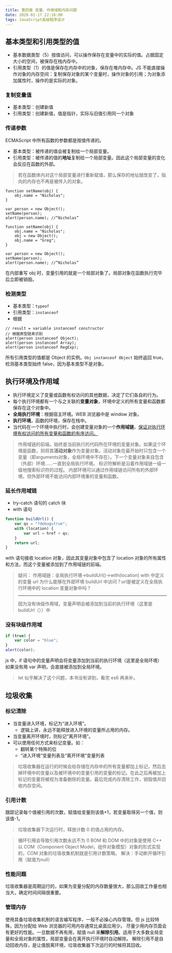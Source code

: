 ```yaml
---
title: 第四章 变量、作用域和内存问题
date: 2020-02-17 22:16:00
tags: JavaScript高级程序设计
---
```


## 基本类型和引用类型的值
* 基本数据类型（5）按值访问，可以操作保存在变量中的实际的值。占据固定大小的空间，被保存在栈内存中。
* 引用类型（1）的值是保存在内存中的对象，保存在堆内存中。JS 不能直接操作对象的内存空间：复制保存对象的某个变量时，操作对象的引用；为对象添加属性时，操作的是实际的对象。

### 复制变量值
* 基本类型：创建新值
* 引用类型：创建新值，值是指针，实际与旧值引用同一个对象

### 传递参数
ECMAScript 中所有函数的参数都是按值传递的。
* 基本类型：被传递的值会被复制给一个局部变量。
* 引用类型：被传递的值的**地址**复制给一个局部变量。因此这个局部变量的变化会反应在函数的外部。
> 若在函数体内对这个局部变量进行重新赋值，那么保存的地址就改变了，指向的内存也不再是被传入的对象。

``` JS
function setName(obj) {
    obj.name = "Nicholas";
}

var person = new Object();
setName(person);
alert(person.name); //“Nicholas”
```

``` JS
function setName(obj) {
    obj.name = "Nicholas";
    obj = new Object();
    obj.name = "Greg";
}

var person = new Object();
setName(person);
alert(person.name); //“Nicholas”
```
在内部重写 obj 时，变量引用的就是一个局部对象了。局部对象在函数执行完毕后立即被销毁。

### 检测类型
* 基本类型：`typeof`
* 引用类型：`instanceof`
* 根据
``` JS
// result = variable instanceof constructor
// 根据原型链来识别
alert(person instanceof Object);
alert(person instanceof Array);
alert(person instanceof RegExp);
```
所有引用类型的值都是 Object 的实例。`Obj instanceof Object` 始终返回 true，检测基本类型始终 false，因为基本类型不是对象。

## 执行环境及作用域
* 执行环境定义了变量或函数有权访问的其他数据，决定了它们各自的行为。
* 每个执行环境都有一个与之关联的**变量对象**，环境中定义的所有变量和函数都保存在这个对象中。
* **全局执行环境**：根据宿主环境。WEB 浏览器中是 window 对象。
* **执行环境**，函数的环境，保存在栈中。
* 当代码在一个环境中执行时，会创建变量对象的一个**作用域链**，<u>保证对执行环境有权访问的所有变量和函数的有序访问。</u>
> 作用域链的前端，始终是当前执行的代码所在环境的变量对象。如果这个环境是函数，则将其**活动对象**作为变量对象。活动对象在最开始时只包含一个变量（即arguments对象，全局环境中不存在）。下一个变量对象来自包含（外部）环境……一直到全局执行环境。
> 标识符解析是沿着作用域链一级一级地搜索标识符的过程。
> 内部环境可以通过作用域链访问所有的外部环境，但外部环境不能访问内部环境重的变量和函数。

### 延长作用域链
* try-catch 语句的 catch 块
* with 语句
``` js
function buildUrl() {
    var qs = "?debug=true";
    with (location) {
        var url = href + qs;
    }
    return url;
}
```
with 语句接收 location 对象，因此其变量对象中包含了 location 对象的所有属性和方法，而这个变量被添加到了作用域链的前端。
> 疑问：
> 作用域链：全局执行环境->buildUrl()->with(location)
> with 中定义的变量 url 为什么能够在外部环境 buildUrl 中访问？url是被定义在全局执行环境中的 location 变量对象中吗？
> ***
> 因为没有块级作用域，变量声明会被添加到当前的执行环境（这里是buildUrl（））中

### 没有块级作用域
```js
if (true) {
    var color = "blue";
}
alert(color);
```
js 中，if 语句中的变量声明会将变量添加到当前的执行环境（这里是全局环境）
如果没有用 var 声明，会直接被添加到全局环境。
> let 似乎解决了这个问题，本书没有讲到，看完 es6 再来补。

## 垃圾收集
### 标记清除
* 当变量进入环境，标记为“进入环境”。
    * 逻辑上讲，永远不能释放进入环境的变量所占用的内存。
* 当变量离开环境时，则标记“离开环境”。
* 可以使用任何方式来标记变量。如：
    * 翻转某个特殊的位
    * “进入环境”变量列表及“离开环境”变量列表
> 垃圾收集器在运行的时候会给存储在内存中的所有变量都加上标记，然后去掉环境中的变量以及被环境中的变量引用的变量的标记。在此之后再被加上标记的变量将被视为准备删除的变量。最后完成内存清除工作，销毁值并回收内存空间。

### 引用计数
跟踪记录每个值被引用的次数，赋值给变量则该值+1，若变量取得另一个值，则该值-1。
> 垃圾收集器下次运行时，释放计数 0 的值占用的内存。

> 循环引用会导致引用次数永远不为 0
> BOM 和 DOM 中的对象是使用 C++ 以 COM（Component Object Model，组件对象模型）对象的形式实现的，COM 对象的垃圾收集机制就是引用计数策略。
> 解决：手动断开循环引用（赋值为null）

### 性能问题
垃圾收集器是周期运行的，如果为变量分配的内存数量很大，那么回收工作量也相当大，确定时间间隔很重要。

### 管理内存
使用具备垃圾收集机制的语言编写程序，一般不必操心内存管理。但 js 比较特殊，因为分配给 Web 浏览器的可用内存通常比桌面应用少。
尽量少用内存页面会有更好的性能。一旦数据不再有用，赋值 null 来**解除引用**。适用于大多数全局变量和全局对象的属性，局部变量会在离开执行环境时自动解除。
解除引用不是自动回收内存，是让值脱离环境，垃圾收集器下次运行的时候将其回收。